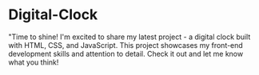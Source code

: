 # Digital-Clock
"Time to shine! I'm excited to share my latest project - a digital clock built with HTML, CSS, and JavaScript. This project showcases my front-end development skills and attention to detail. Check it out and let me know what you think!
